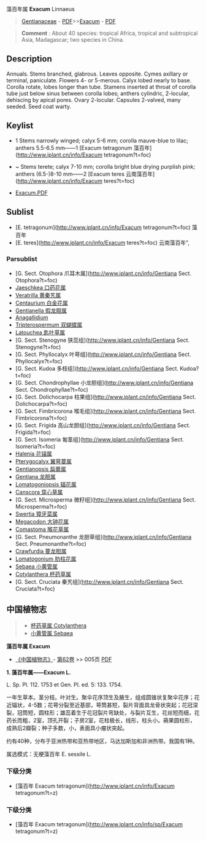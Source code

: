 藻百年属 **Exacum** Linnaeus

> [Gentianaceae](http://www.iplant.cn/info/Gentianaceae?t=foc) - [PDF](http://www.iplant.cn/foc/pdf/Gentianaceae.pdf)>>[Exacum](http://www.iplant.cn/info/Exacum?t=foc) - [PDF](http://www.iplant.cn/foc/pdf/Exacum.pdf)

> **Comment** : 
> About 40 species: tropical Africa, tropical and subtropical Asia, Madagascar; two species in China.

## Description

Annuals. Stems branched, glabrous. Leaves opposite. Cymes axillary or terminal, paniculate. Flowers 4- or 5-merous. Calyx lobed nearly to base. Corolla rotate, lobes longer than tube. Stamens inserted at throat of corolla tube just below sinus between corolla lobes; anthers cylindric, 2-locular, dehiscing by apical pores. Ovary 2-locular. Capsules 2-valved, many seeded. Seed coat warty.

## Keylist

* 1 Stems narrowly winged; calyx 5-6 mm; corolla mauve-blue to lilac; anthers 5.5-6.5 mm——1  [Exacum tetragonum 藻百年](http://www.iplant.cn/info/Exacum tetragonum?t=foc)
* ~ Stems terete; calyx 7-10 mm; corolla bright blue drying purplish pink; anthers (6.5-)8-10 mm——2  [Exacum teres 云南藻百年](http://www.iplant.cn/info/Exacum teres?t=foc)

* [Exacum.PDF](http://www.iplant.cn/foc/pdf/Exacum.pdf)

## Sublist

* [E.  tetragonum](http://www.iplant.cn/info/Exacum tetragonum?t=foc)
 藻百年
* [E.  teres](http://www.iplant.cn/info/Exacum teres?t=foc) 云南藻百年",

### Parsublist

* [G.  Sect. Otophora  爪耳木属](http://www.iplant.cn/info/Gentiana Sect. Otophora?t=foc)
* [Jaeschkea  口药花属](http://www.iplant.cn/info/Jaeschkea?t=foc)
* [Veratrilla  黄秦艽属](http://www.iplant.cn/info/Veratrilla?t=foc)
* [Centaurium  白金花属](http://www.iplant.cn/info/Centaurium?t=foc)
* [Gentianella  假龙胆属](http://www.iplant.cn/info/Gentianella?t=foc)
* [Anagallidium  ](http://www.iplant.cn/info/Anagallidium?t=foc)
* [Tripterospermum  双蝴蝶属](http://www.iplant.cn/info/Tripterospermum?t=foc)
* [Latouchea  匙叶草属](http://www.iplant.cn/info/Latouchea?t=foc)
* [G.  Sect. Stenogyne  狭蕊组](http://www.iplant.cn/info/Gentiana Sect. Stenogyne?t=foc)
* [G.  Sect. Phyllocalyx  叶萼组](http://www.iplant.cn/info/Gentiana Sect. Phyllocalyx?t=foc)
* [G.  Sect. Kudoa  多枝组](http://www.iplant.cn/info/Gentiana Sect. Kudoa?t=foc)
* [G.  Sect. Chondrophyllae  小龙胆组](http://www.iplant.cn/info/Gentiana Sect. Chondrophyllae?t=foc)
* [G.  Sect. Dolichocarpa  柱果组](http://www.iplant.cn/info/Gentiana Sect. Dolichocarpa?t=foc)
* [G.  Sect. Fimbricorona  喉毛组](http://www.iplant.cn/info/Gentiana Sect. Fimbricorona?t=foc)
* [G.  Sect. Frigida  高山龙胆组](http://www.iplant.cn/info/Gentiana Sect. Frigida?t=foc)
* [G.  Sect. Isomeria  匍茎组](http://www.iplant.cn/info/Gentiana Sect. Isomeria?t=foc)
* [Halenia  花锚属](http://www.iplant.cn/info/Halenia?t=foc)
* [Pterygocalyx  翼萼蔓属](http://www.iplant.cn/info/Pterygocalyx?t=foc)
* [Gentianopsis  扁蕾属](http://www.iplant.cn/info/Gentianopsis?t=foc)
* [Gentiana  龙胆属](http://www.iplant.cn/info/Gentiana?t=foc)
* [Lomatogoniopsis  辐花属](http://www.iplant.cn/info/Lomatogoniopsis?t=foc)
* [Canscora  穿心草属](http://www.iplant.cn/info/Canscora?t=foc)
* [G.  Sect. Microsperma  微籽组](http://www.iplant.cn/info/Gentiana Sect. Microsperma?t=foc)
* [Swertia  獐牙菜属](http://www.iplant.cn/info/Swertia?t=foc)
* [Megacodon  大钟花属](http://www.iplant.cn/info/Megacodon?t=foc)
* [Comastoma  喉花草属](http://www.iplant.cn/info/Comastoma?t=foc)
* [G.  Sect. Pneumonanthe  龙胆草组](http://www.iplant.cn/info/Gentiana Sect. Pneumonanthe?t=foc)
* [Crawfurdia  蔓龙胆属](http://www.iplant.cn/info/Crawfurdia?t=foc)
* [Lomatogonium  肋柱花属](http://www.iplant.cn/info/Lomatogonium?t=foc)
* [Sebaea  小黄管属](http://www.iplant.cn/info/Sebaea?t=foc)
* [Cotylanthera  杯药草属](http://www.iplant.cn/info/Cotylanthera?t=foc)
* [G.  Sect. Cruciata  秦艽组](http://www.iplant.cn/info/Gentiana Sect. Cruciata?t=foc)

## 中国植物志

> * [杯药草属  Cotylanthera](http://www.iplant.cn/info/Cotylanthera?t=z)
> * [小黄管属  Sebaea](http://www.iplant.cn/info/Sebaea?t=z)

**藻百年属 Exacum**

* [《中国植物志》](http://www.iplant.cn/frps)- [第62卷](http://www.iplant.cn/frps/vol/62) >> 005页 [PDF](http://www.iplant.cn/frps/pdf/62/005y.pdf)

**1. 藻百年属——Exacum L.**

L. Sp. Pl. 112. 1753 et Gen. Pl. ed. 5: 133. 1754.

一年生草本。茎分枝。叶对生。聚伞花序顶生及腋生，组成圆锥状复聚伞花序；花近辐状，4-5数；花萼分裂至近基部，萼筒甚短，裂片背面具龙骨状突起；花冠深裂，冠筒短，圆柱形；雄蕊着生于花冠裂片弯缺处，与裂片互生，花丝短而细，花药长而粗，2室，顶孔开裂；子房2室，花柱极长，线形，柱头小。蒴果圆柱形，成熟后2瓣裂；种子多数，小，表面具小瘤状突起。

约有40种，分布于亚洲热带和亚热带地区，马达加斯加和非洲热带。我国有1种。

属选模式：无梗藻百年 E. sessile L.

### 下级分类
* [藻百年  Exacum tetragonum](http://www.iplant.cn/info/Exacum tetragonum?t=z)

### 下级分类
* [藻百年  Exacum tetragonum](http://www.iplant.cn/info/sp/Exacum tetragonum?t=z)
